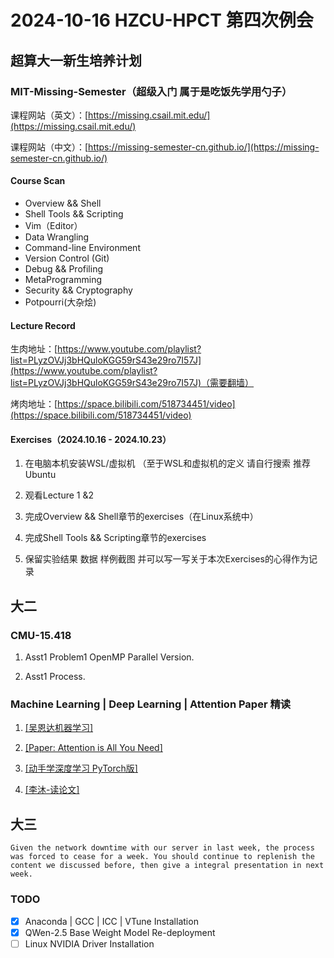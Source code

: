 # 2024-10-16 HZCU-HPCT 第四次例会
## 超算大一新生培养计划

### **MIT-Missing-Semester（超级入门 属于是吃饭先学用勺子）**

课程网站（英文）：[https://missing.csail.mit.edu/](https://missing.csail.mit.edu/)

课程网站（中文）：[https://missing-semester-cn.github.io/](https://missing-semester-cn.github.io/)

#### Course Scan

- Overview && Shell
- Shell Tools && Scripting
- Vim（Editor）
- Data Wrangling
- Command-line Environment
- Version Control (Git)
- Debug && Profiling
- MetaProgramming
- Security && Cryptography
- Potpourri(大杂烩)

#### Lecture Record

生肉地址：[https://www.youtube.com/playlist?list=PLyzOVJj3bHQuloKGG59rS43e29ro7I57J](https://www.youtube.com/playlist?list=PLyzOVJj3bHQuloKGG59rS43e29ro7I57J)（需要翻墙）

烤肉地址：[https://space.bilibili.com/518734451/video](https://space.bilibili.com/518734451/video)

#### **Exercises（2024.10.16 - 2024.10.23）**

1. 在电脑本机安装WSL/虚拟机 （至于WSL和虚拟机的定义 请自行搜索 推荐Ubuntu

2. 观看Lecture 1 &2 

3. 完成Overview && Shell章节的exercises（在Linux系统中）

4. 完成Shell Tools && Scripting章节的exercises

5. 保留实验结果 数据 样例截图 并可以写一写关于本次Exercises的心得作为记录

## 大二

### CMU-15.418

1. Asst1 Problem1 OpenMP Parallel Version.

2. Asst1 Process.

### Machine Learning | Deep Learning | Attention Paper 精读

1. [[吴恩达机器学习]](https://www.bilibili.com/video/BV1Bq421A74G)

2. [[Paper: Attention is All You Need]](https://user.phil.hhu.de/~cwurm/wp-content/uploads/2020/01/7181-attention-is-all-you-need.pdf)

3. [[动手学深度学习 PyTorch版]](https://space.bilibili.com/1567748478/channel/seriesdetail?sid=358497)

4. [[李沐-读论文]](https://space.bilibili.com/1567748478/channel/seriesdetail?sid=398820)


## 大三

    Given the network downtime with our server in last week, the process was forced to cease for a week. You should continue to replenish the content we discussed before, then give a integral presentation in next week.

### TODO

- [x] Anaconda | GCC | ICC | VTune Installation
- [x] QWen-2.5 Base Weight Model Re-deployment
- [ ] Linux NVIDIA Driver Installation